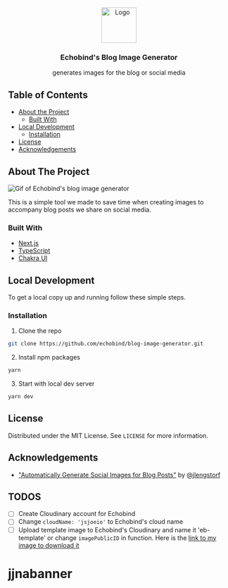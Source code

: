 <!--
*** To avoid retyping too much info. Do a search and replace for the following:
*** github_username, repo, twitter_handle, email
-->

<!-- PROJECT LOGO -->
<br />
<p align="center">
  <a href="https://echobind.com">
    <img src="https://camo.githubusercontent.com/d22763c73585cf5d4cf87534659689c2a6b3f214/68747470733a2f2f7265732d332e636c6f7564696e6172792e636f6d2f6372756e6368626173652d70726f64756374696f6e2f696d6167652f75706c6f61642f635f6c7061642c685f3235362c775f3235362c665f6175746f2c715f6175746f3a65636f2f76313439393437333135312f68326b3233696f6f3479687230676a746f636d792e6a7067" alt="Logo" width="80" height="80">
  </a>

  <h3 align="center">Echobind's Blog Image Generator</h3>

  <p align="center">
    generates images for the blog or social media
  </p>
</p>

<!-- TABLE OF CONTENTS -->

## Table of Contents

- [About the Project](#about-the-project)
  - [Built With](#built-with)
- [Local Development](#local-development)
  - [Installation](#installation)
- [License](#license)
- [Acknowledgements](#acknowledgements)

<!-- ABOUT THE PROJECT -->

## About The Project

![Gif of Echobind's blog image generator](https://i.ibb.co/Wcp7Bcx/2020-01-09-09-49-51.gif)

This is a simple tool we made to save time when creating images to accompany blog posts we share on social media.

### Built With

- [Next.js](https://nextjs.org)
- [TypeScript](https://typescriptlang.org/)
- [Chakra UI](https://chakra-ui.com/)

<!-- GETTING STARTED -->

## Local Development

To get a local copy up and running follow these simple steps.

### Installation

1. Clone the repo

```sh
git clone https://github.com/echobind/blog-image-generator.git
```

2. Install npm packages

```sh
yarn
```

3. Start with local dev server

```sh
yarn dev
```

<!-- LICENSE -->

## License

Distributed under the MIT License. See `LICENSE` for more information.

<!-- ACKNOWLEDGEMENTS -->

## Acknowledgements

- ["Automatically Generate Social Images for Blog Posts"](https://www.learnwithjason.dev/blog/auto-generate-social-image/) by [@jlengstorf](https://github.com/jlengstorf)

## TODOS

- [ ] Create Cloudinary account for Echobind
- [ ] Change `cloudName: 'jsjoeio'` to Echobind's cloud name
- [ ] Upload template image to Echobind's Cloudinary and name it 'eb-template' or change `imagePublicID` in function. Here is the [link to my image to download it](https://res.cloudinary.com/jsjoeio/image/upload/v1578506666/eb-template.jpg)
# jjnabanner
